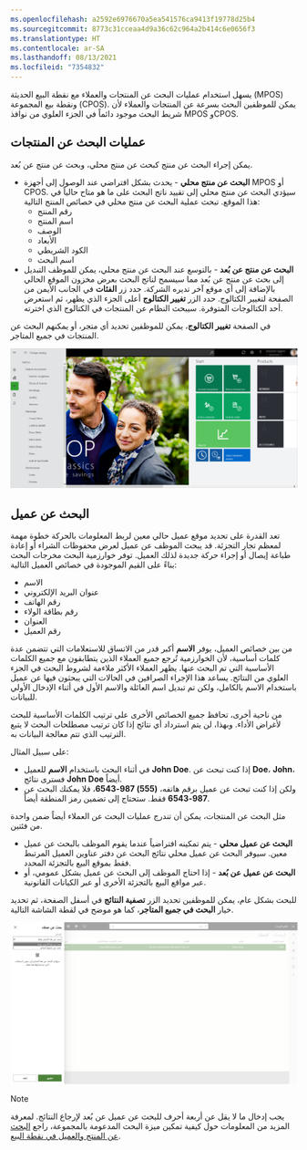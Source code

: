 ```yaml
---
ms.openlocfilehash: a2592e6976670a5ea541576ca9413f19778d25b4
ms.sourcegitcommit: 8773c31cceaa4d9a36c62c964a2b414c6e0656f3
ms.translationtype: HT
ms.contentlocale: ar-SA
ms.lasthandoff: 08/13/2021
ms.locfileid: "7354832"
---
```

يسهل استخدام عمليات البحث عن المنتجات والعملاء مع نقطة البيع الحديثة (MPOS) ونقطة بيع المجموعة (CPOS). يمكن للموظفين البحث بسرعة عن المنتجات والعملاء لأن شريط البحث موجود دائماً في الجزء العلوي من نوافذ MPOS وCPOS.

## <a name="product-searches"></a>عمليات البحث عن المنتجات
يمكن إجراء البحث عن منتج كبحث عن منتج محلي، وبحث عن منتج عن بُعد.

- **البحث عن منتج محلي** - يحدث بشكل افتراضي عند الوصول إلى أجهزة MPOS أو CPOS. سيؤدي البحث عن منتج محلي إلى تقييد ناتج البحث على ما هو متاح حالياً في هذا الموقع. تبحث عملية البحث عن منتج محلي في خصائص المنتج التالية:
    - رقم المنتج
    - اسم المنتج
    - الوصف
    - الأبعاد
    - الكود الشريطي
    - اسم البحث
- **البحث عن منتج عن بُعد** - بالتوسع عند البحث عن منتج محلي، يمكن للموظف التبديل إلى بحث عن منتج عن بُعد مما سيسمح لناتج البحث بعرض مخزون الموقع الحالي بالإضافة إلى أي موقع آخر تديره الشركة. حدد زر **الفئات** في الجانب الأيمن من الصفحة لتغيير الكتالوج. حدد الزر **تغيير الكتالوج** أعلى الجزء الذي يظهر، ثم استعرض أحد الكتالوجات المتوفرة. سيبحث النظام عن المنتجات في الكتالوج الذي اخترته. 


في الصفحة **تغيير الكتالوج**، يمكن للموظفين تحديد أي متجر، أو يمكنهم البحث عن المنتجات في جميع المتاجر.

![لقطة شاشة تعرض كيفية تغيير كتالوجات المخزون في تطبيق نقطة البيع.](../media/change-catalog-ss.png)

## <a name="customer-search"></a>البحث عن عميل
تعد القدرة على تحديد موقع عميل حالي معين لربط المعلومات بالحركة خطوة مهمة لمعظم تجار التجزئة. قد يبحث الموظف عن عميل لعرض محفوظات الشراء أو إعادة طباعة إيصال أو إجراء حركة جديدة لذلك العميل. توفر خوارزمية البحث مخرجات البحث بناءً على القيم الموجودة في خصائص العميل التالية:

- الاسم
- عنوان البريد الإلكتروني
- رقم الهاتف
- رقم بطاقة الولاء
- العنوان
- رقم العميل


من بين خصائص العميل، يوفر **الاسم** أكبر قدر من الاتساق للاستعلامات التي تتضمن عدة كلمات أساسية، لأن الخوارزمية تُرجع جميع العملاء الذين يتطابقون مع جميع الكلمات الأساسية التي تم البحث عنها. يظهر العملاء الأكثر ملاءمة لشروط البحث في الجزء العلوي من النتائج. يساعد هذا الإجراء الصرافين في الحالات التي يبحثون فيها عن عميل باستخدام الاسم بالكامل، ولكن تم تبديل اسم العائلة والاسم الأول في أثناء الإدخال الأولي للبيانات. 

من ناحية أخرى، تحافظ جميع الخصائص الأخرى على ترتيب الكلمات الأساسية للبحث لأغراض الأداء. وبهذا، لن يتم استرداد أي نتائج إذا كان ترتيب مصطلحات البحث لا يتبع الترتيب الذي تتم معالجة البيانات به. 

على سبيل المثال:

- في أثناء البحث باستخدام **الاسم** للعميل **John Doe**. إذا كنت تبحث عن **Doe**، **John**، فسترى نتائج **John Doe** أيضاً. 
- ولكن إذا كنت تبحث عن عميل برقم هاتفه، **(555) 987-6543**، فلا يمكنك البحث عن **987-6543** فقط. ستحتاج إلى تضمين رمز المنطقة أيضاً.

مثل البحث عن المنتجات، يمكن أن تندرج عمليات البحث عن العملاء أيضاً ضمن واحدة من فئتين.

- **البحث عن عميل محلي** - يتم تمكينه افتراضياً عندما يقوم الموظف بالبحث عن عميل معين. سيوفر البحث عن عميل محلي نتائج البحث عن دفتر عناوين العميل المرتبط فقط بموقع البيع بالتجزئة المحدد. 
- **البحث عن عميل عن بُعد** - إذا احتاج الموظف إلى البحث عن عميل بشكل عمومي، أو عبر مواقع البيع بالتجزئة الأخرى أو عبر الكيانات القانونية.

للبحث بشكل عام، يمكن للموظفين تحديد الزر **تصفية النتائج** في أسفل الصفحة، ثم تحديد خيار **البحث في جميع المتاجر**، كما هو موضح في لقطة الشاشة التالية. 

[ ![لقطة شاشة تعرض كيف يمكن استخدام البحث عن العملاء المدعوم بالمجموعة.](../media/search-all-stores-ss.png) ](../media/search-all-stores-ss.png#lightbox)

> [!NOTE]
> يجب إدخال ما لا يقل عن أربعة أحرف للبحث عن عميل عن بُعد لإرجاع النتائج. لمعرفة المزيد من المعلومات حول كيفية تمكين ميزة البحث المدعومة بالمجموعة، راجع [البحث عن المنتج والعميل في نقطة البيع](/dynamics365/commerce/pos-search-improvements/?azure-portal=true).
